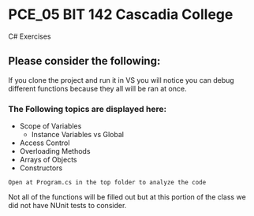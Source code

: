 # PCE_05 BIT 142 Cascadia College
C# Exercises

## Please consider the following:
 If you clone the project and run it in VS you will notice you can debug different functions because they all will be ran at once.

### The Following topics are displayed here:
  - Scope of Variables
    - Instance Variables vs Global
  - Access Control
  - Overloading Methods
  - Arrays of Objects
  - Constructors
  
  
```
Open at Program.cs in the top folder to analyze the code
```

Not all of the functions will be filled out but at this portion of the class we did not have NUnit tests to consider. 
